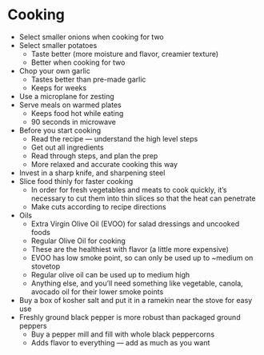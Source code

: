 # Cooking

- Select smaller onions when cooking for two
- Select smaller potatoes
  - Taste better \(more moisture and flavor, creamier texture\)
  - Better when cooking for two
- Chop your own garlic
  - Tastes better than pre-made garlic
  - Keeps for weeks
- Use a microplane for zesting
- Serve meals on warmed plates
  - Keeps food hot while eating
  - 90 seconds in microwave
- Before you start cooking
  - Read the recipe — understand the high level steps
  - Get out all ingredients
  - Read through steps, and plan the prep
  - More relaxed and accurate cooking this way
- Invest in a sharp knife, and sharpening steel
- Slice food thinly for faster cooking
  - In order for fresh vegetables and meats to cook quickly, it’s necessary to cut them into thin slices so that the heat can penetrate
  - Make cuts according to recipe directions
- Oils
  - Extra Virgin Olive Oil \(EVOO\) for salad dressings and uncooked foods
  - Regular Olive Oil for cooking
  - These are the healthiest with flavor \(a little more expensive\)
  - EVOO has low smoke point, so can only be used up to ~medium on stovetop
  - Regular olive oil can be used up to medium high
  - Anything else, and you’ll need something like vegetable, canola, avocado oil for their lower smoke points
- Buy a box of kosher salt and put it in a ramekin near the stove for easy use
- Freshly ground black pepper is more robust than packaged ground peppers
  - Buy a pepper mill and fill with whole black peppercorns
  - Adds flavor to everything — add as much as you want
